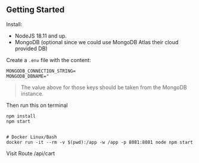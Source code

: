 ## Getting Started

Install:
- NodeJS 18.11 and up.
- MongoDB (optional since we could use MongoDB Atlas their cloud provided DB) 

Create a `.env` file with the content:

```
MONGODB_CONNECTION_STRING=
MONGODB_DBNAME="
```

> The value above for those keys should be taken from the MongoDB instance.

Then run this on terminal

```
npm install
npm start


# Docker Linux/Bash
docker run -it --rm -v $(pwd):/app -w /app -p 8081:8081 node npm start
```

Visit Route /api/cart